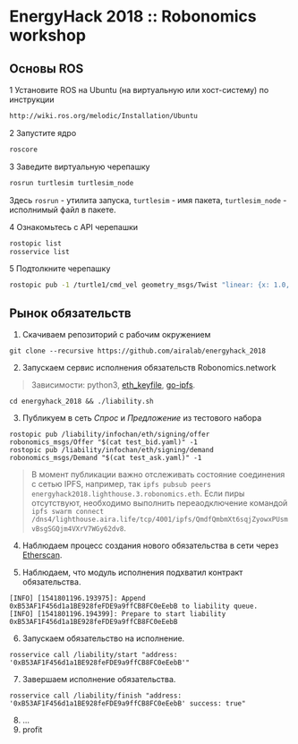 EnergyHack 2018 :: Robonomics workshop 
======================================

Основы ROS
----------

1 Установите ROS на Ubuntu (на виртуальную или хост-систему) по инструкции
```bash
http://wiki.ros.org/melodic/Installation/Ubuntu
```

2 Запустите ядро
```bash
roscore
```

3 Заведите виртуальную черепашку
```bash
rosrun turtlesim turtlesim_node
```
Здесь `rosrun` - утилита запуска, `turtlesim` - имя пакета, `turtlesim_node` - исполнимый файл в пакете.

4 Ознакомьтесь с API черепашки
```bash
rostopic list
rosservice list
```

5 Подтолкните черепашку
```bash
rostopic pub -1 /turtle1/cmd_vel geometry_msgs/Twist "linear: {x: 1.0, y: 0.0, z: 0.0}"
```

Рынок обязательств
------------------

1. Скачиваем репозиторий с рабочим окружением

```
git clone --recursive https://github.com/airalab/energyhack_2018
```

2. Запускаем сервис исполнения обязательств Robonomics.network

> Зависимости: python3, [eth_keyfile](https://github.com/ethereum/eth-keyfile), [go-ipfs](https://dist.ipfs.io/#go-ipfs).

```
cd energyhack_2018 && ./liability.sh
```

3. Публикуем в сеть *Спрос* и *Предложение* из тестового набора 

```
rostopic pub /liability/infochan/eth/signing/offer robonomics_msgs/Offer "$(cat test_bid.yaml)" -1
rostopic pub /liability/infochan/eth/signing/demand robonomics_msgs/Demand "$(cat test_ask.yaml)" -1
```

> В момент публикации важно отслеживать состояние соединения с сетью IPFS, например, так `ipfs pubsub peers energyhack2018.lighthouse.3.robonomics.eth`. Если пиры отсутствуют, необходимо выполнить переаодключение командой `ipfs swarm connect /dns4/lighthouse.aira.life/tcp/4001/ipfs/QmdfQmbmXt6sqjZyowxPUsmvBsgSGQjm4VXrV7WGy62dv8`.

4. Наблюдаем процесс создания нового обязательства в сети через [Etherscan](https://kovan.etherscan.io/address/0x35db9531330637e3abde2c4a5baa5cf89672f2c4).

5. Наблюдаем, что модуль исполнения подхватил контракт обязательства.

```
[INFO] [1541801196.193975]: Append 0xB53AF1F456d1a1BE928feFDE9a9ffCB8FC0eEebB to liability queue.
[INFO] [1541801196.194399]: Prepare to start liability 0xB53AF1F456d1a1BE928feFDE9a9ffCB8FC0eEebB
```

6. Запускаем обязательство на исполнение.

```
rosservice call /liability/start "address: '0xB53AF1F456d1a1BE928feFDE9a9ffCB8FC0eEebB'"
```

7. Завершаем исполнение обязательства. 

```
rosservice call /liability/finish "address: '0xB53AF1F456d1a1BE928feFDE9a9ffCB8FC0eEebB' success: true"
```

8. ...
9. profit
